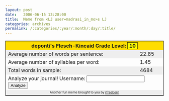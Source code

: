 ```yaml
---
layout: post
date:	2006-06-15 13:28:00
title:  Meme from <LJ user=madrasi_in_mo>s LJ
categories: archives
permalink: /:categories/:year/:month/:day/:title/
---
```

<CENTER><TABLE style="BORDER-RIGHT: black 1px solid; BORDER-TOP: black 1px solid; BORDER-LEFT: black 1px solid; BORDER-BOTTOM: black 1px solid"><TBODY><TR><TH style="BACKGROUND-COLOR: #ffdd00" colSpan=2>deponti's Flesch-Kincaid Grade Level: <SPAN style="BORDER-RIGHT: black 1px solid; PADDING-RIGHT: 5px; BORDER-TOP: black 1px solid; PADDING-LEFT: 5px; BORDER-LEFT: black 1px solid; BORDER-BOTTOM: black 1px solid; BACKGROUND-COLOR: #ffff00">10</SPAN></TH></TR><TR><TD style="BACKGROUND-COLOR: #eeeeee">Average number of words per sentence:</TD><TD style="BACKGROUND-COLOR: #eeeeee">22.85</TD></TR><TR><TD>Average number of syllables per word:</TD><TD>1.45</TD></TR><TR><TD style="BACKGROUND-COLOR: #eeeeee">Total words in sample:</TD><TD style="BACKGROUND-COLOR: #eeeeee">4684</TD></TR><FORM action=http://mavra.perilith.com/%7Erfreebern/gradelevel/ method=post><TR><TD colSpan=2>Analyze your journal! Username: <INPUT name=username> <INPUT type=submit value=Analyze></TD></TR></FORM><TR><TD style="FONT-SIZE: x-small; BACKGROUND-COLOR: #eeeeee; TEXT-ALIGN: center" colSpan=2>Another fun meme brought to you by <A href="http://www.livejournal.com/users/rfreebern/">rfreebern</A></TD></TR></TBODY></TABLE></CENTER>
